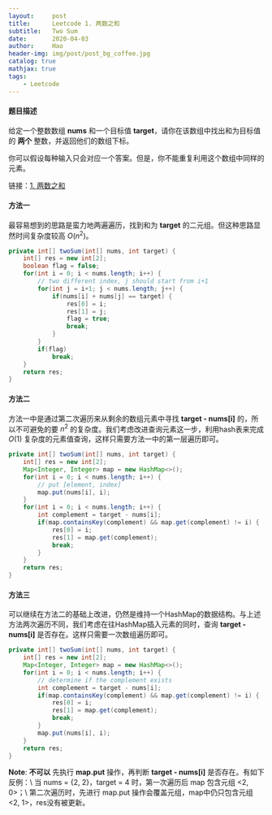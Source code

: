 ```yaml
---
layout:     post
title:      Leetcode 1. 两数之和
subtitle:   Two Sum
date:       2020-04-03
author:     Hao
header-img: img/post/post_bg_coffee.jpg
catalog: true
mathjax: true
tags:
    - Leetcode
---
```


#### 题目描述

给定一个整数数组 **nums** 和一个目标值 **target**，请你在该数组中找出和为目标值的 **两个** 整数，并返回他们的数组下标。

你可以假设每种输入只会对应一个答案。但是，你不能重复利用这个数组中同样的元素。

链接：[1. 两数之和](https://leetcode-cn.com/problems/two-sum)

#### 方法一

最容易想到的思路是蛮力地两遍遍历，找到和为 **target** 的二元组。但这种思路显然时间复杂度较高 $O(n^2)$。

```java
private int[] twoSum(int[] nums, int target) {
    int[] res = new int[2];
    boolean flag = false;
    for(int i = 0; i < nums.length; i++) {
        // two different index, j should start from i+1
        for(int j = i+1; j < nums.length; j++) {
            if(nums[i] + nums[j] == target) {
                res[0] = i; 
                res[1] = j;
                flag = true;
                break;
            }
        }
        if(flag)
            break;
    }
    return res; 
}     
```

#### 方法二

方法一中是通过第二次遍历来从剩余的数组元素中寻找 **target - nums[i]** 的，所以不可避免的要 $n^2$ 的复杂度。我们考虑改进查询元素这一步，利用hash表来完成 $O(1)$ 复杂度的元素值查询，这样只需要方法一中的第一层遍历即可。

```java
private int[] twoSum(int[] nums, int target) {
    int[] res = new int[2];
    Map<Integer, Integer> map = new HashMap<>();
    for(int i = 0; i < nums.length; i++) {
        // put [element, index]
        map.put(nums[i], i);
    }
    for(int i = 0; i < nums.length; i++) {
        int complement = target - nums[i];
        if(map.containsKey(complement) && map.get(complement) != i) {
            res[0] = i;
            res[1] = map.get(complement);
            break;
        }
    }
    return res;
}
```

#### 方法三

可以继续在方法二的基础上改进，仍然是维持一个HashMap的数据结构。与上述方法两次遍历不同，我们考虑在往HashMap插入元素的同时，查询 **target - nums[i]** 是否存在。这样只需要一次数组遍历即可。

```java
private int[] twoSum(int[] nums, int target) {
    int[] res = new int[2];
    Map<Integer, Integer> map = new HashMap<>();
    for(int i = 0; i < nums.length; i++) {
        // determine if the complement exists
        int complement = target - nums[i];
        if(map.containsKey(complement) && map.get(complement) != i) {
            res[0] = i;
            res[1] = map.get(complement);
            break;
        }
        map.put(nums[i], i);
    }
    return res;
}
```

**Note**: 
**不可以** 先执行 **map.put** 操作，再判断 **target - nums[i]** 是否存在。有如下反例：\\
当 nums = {2, 2}，target = 4 时，第一次遍历后 map 包含元组 <2, 0>；\\
第二次遍历时，先进行 map.put 操作会覆盖元组，map中仍只包含元组 <2, 1>，res没有被更新。